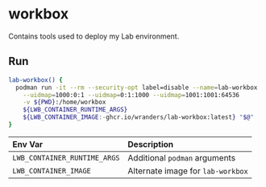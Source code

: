 # workbox

Contains tools used to deploy my Lab environment.

## Run

```sh
lab-workbox() {
  podman run -it --rm --security-opt label=disable --name=lab-workbox   \
    --uidmap=1000:0:1 --uidmap=0:1:1000 --uidmap=1001:1001:64536        \
    -v ${PWD}:/home/workbox                                             \
    ${LWB_CONTAINER_RUNTIME_ARGS}                                       \
    ${LWB_CONTAINER_IMAGE:-ghcr.io/wranders/lab-workbox:latest} "$@"
}
```

Env Var                       | Description
:-                            | :-
`LWB_CONTAINER_RUNTIME_ARGS`  | Additional `podman` arguments
`LWB_CONTAINER_IMAGE`         | Alternate image for `lab-workbox`
